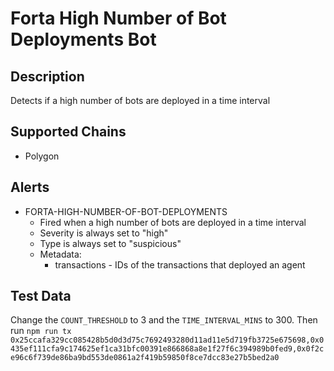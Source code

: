 # Forta High Number of Bot Deployments Bot

## Description

Detects if a high number of bots are deployed in a time interval

## Supported Chains

- Polygon

## Alerts

- FORTA-HIGH-NUMBER-OF-BOT-DEPLOYMENTS
  - Fired when a high number of bots are deployed in a time interval
  - Severity is always set to "high"
  - Type is always set to "suspicious"
  - Metadata:
    - transactions - IDs of the transactions that deployed an agent

## Test Data

Change the `COUNT_THRESHOLD` to 3 and the `TIME_INTERVAL_MINS` to 300.
Then run `npm run tx 0x25ccafa329cc085428b5d0d3d75c7692493280d11ad11e5d719fb3725e675698,0x0435ef111cfa9c174625ef1ca31bfc00391e866868a8e1f27f6c394989b0fed9,0x0f2ce96c6f739de86ba9bd553de0861a2f419b59850f8ce7dcc83e27b5bed2a0`
